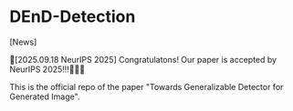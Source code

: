 # DEnD-Detection
[News]

🎉[2025.09.18 NeurIPS 2025] Congratulatons! Our paper is accepted by NeurIPS 2025!!!🥳🥳🥳


This is the official repo of the paper "Towards Generalizable Detector for Generated Image".
